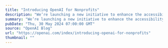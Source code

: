 ```yaml
---
title: "Introducing OpenAI for Nonprofits"
description: "We’re launching a new initiative to enhance the accessibility of our tools for nonprofit organizations, including discounted rates for ChatGPT Team and Enterprise."
summary: "We’re launching a new initiative to enhance the accessibility of our tools for nonprofit organizations, including discounted rates for ChatGPT Team and Enterprise."
pubDate: "Thu, 30 May 2024 07:00:00 GMT"
source: "OpenAI Blog"
url: "https://openai.com/index/introducing-openai-for-nonprofits"
thumbnail: ""
---
```


